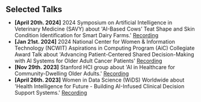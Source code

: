 <h2 id="talks" style="margin: 20px 0px 10px;">Selected Talks</h2>

<ul>
<li><strong>[April 20th. 2024]</strong> 2024 Symposium on Artificial Intelligence in Veterinary Medicine (SAVY) about 'AI-Based Cows’ Teat Shape and Skin Condition Identification for Smart Dairy Farms.' <a href= "https://www.youtube.com/watch?v=WE1cBd3FEZM&ab_channel=YuexingHao">Recording</a></li>

<li><strong>[Jan 21st. 2024]</strong> 2024 National Center for Women & Information Technology (NCWIT) Aspirations in Computing Program (AiC) Collegiate Award Talk about 'Advancing Patient-Centered Shared Decision-Making with AI Systems for Older Adult Cancer Patients' <a href= "https://vimeo.com/927239939/85330957a2?share=copy">Recording</a></li>
  
<li><strong>[Nov 29th. 2023]</strong> Stanford HCI group about 'AI in Healthcare for Community-Dwelling Older Adults.' <a href= "https://youtu.be/0BF63qKealI">Recording</a></li>

<li><strong>[April 26th. 2023]</strong> Women in Data Science (WiDS) Worldwide about 'Health Intelligence for Future - Building AI-Infused Clinical Decision Support Systems.' <a href= "https://www.youtube.com/watch?v=q34wMMXLwOA&ab_channel=WomeninDataScienceWorldwide">Recording</a></li>

</ul>
